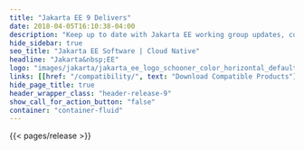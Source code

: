 ```yaml
---
title: "Jakarta EE 9 Delivers"
date: 2018-04-05T16:10:38-04:00
description: "Keep up to date with Jakarta EE working group updates, community news and announcement."
hide_sidebar: true
seo_title: "Jakarta EE Software | Cloud Native"
headline: "Jakarta&nbsp;EE"
logo: "images/jakarta/jakarta_ee_logo_schooner_color_horizontal_default.png"
links: [[href: "/compatibility/", text: "Download Compatible Products"], [href: "/specifications/", text: "Specifications"]]
hide_page_title: true
header_wrapper_class: "header-release-9"
show_call_for_action_button: "false"
container: "container-fluid"
---
```


{{< pages/release >}}